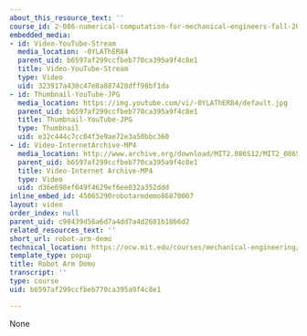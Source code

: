 ```yaml
---
about_this_resource_text: ''
course_id: 2-086-numerical-computation-for-mechanical-engineers-fall-2012
embedded_media:
- id: Video-YouTube-Stream
  media_location: -0YLAThER84
  parent_uid: b6597af299ccfbeb770ca395a9f4c8e1
  title: Video-YouTube-Stream
  type: Video
  uid: 323917a430c47e8a887428dff98bf1da
- id: Thumbnail-YouTube-JPG
  media_location: https://img.youtube.com/vi/-0YLAThER84/default.jpg
  parent_uid: b6597af299ccfbeb770ca395a9f4c8e1
  title: Thumbnail-YouTube-JPG
  type: Thumbnail
  uid: e32c444c7cc04f3e9ae72e3a50bbc360
- id: Video-InternetArchive-MP4
  media_location: http://www.archive.org/download/MIT2.086S12/MIT2_086S12_unit7_arm_300k.mp4
  parent_uid: b6597af299ccfbeb770ca395a9f4c8e1
  title: Video-Internet Archive-MP4
  type: Video
  uid: d36e698ef049f4629ef6ee032a352ddd
inline_embed_id: 45065290robotarmdemo86870007
layout: video
order_index: null
parent_uid: c98439d56a6d7a4dd7a4d2681b1866d2
related_resources_text: ''
short_url: robot-arm-demo
technical_location: https://ocw.mit.edu/courses/mechanical-engineering/2-086-numerical-computation-for-mechanical-engineers-fall-2012/readings/robot-arm-demo
template_type: popup
title: Robot Arm Demo
transcript: ''
type: course
uid: b6597af299ccfbeb770ca395a9f4c8e1

---
```

None